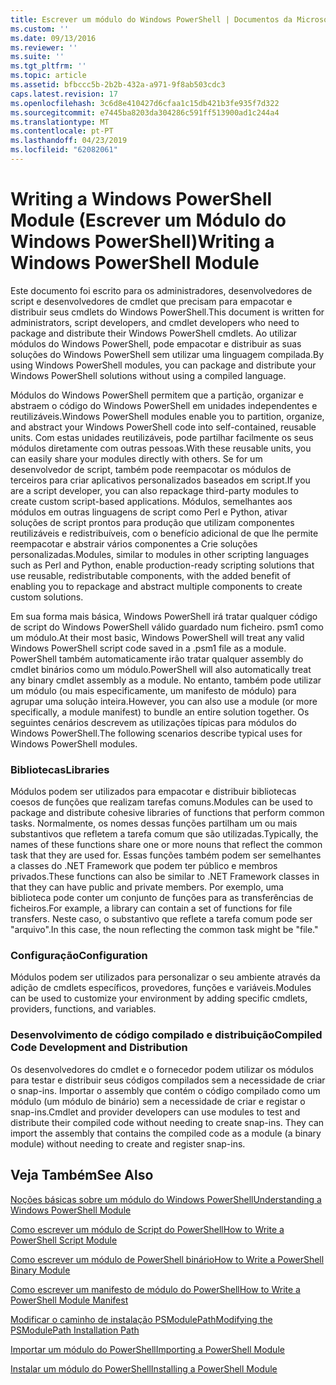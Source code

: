 ```yaml
---
title: Escrever um módulo do Windows PowerShell | Documentos da Microsoft
ms.custom: ''
ms.date: 09/13/2016
ms.reviewer: ''
ms.suite: ''
ms.tgt_pltfrm: ''
ms.topic: article
ms.assetid: bfbccc5b-2b2b-432a-a971-9f8ab503cdc3
caps.latest.revision: 17
ms.openlocfilehash: 3c6d8e410427d6cfaa1c15db421b3fe935f7d322
ms.sourcegitcommit: e7445ba8203da304286c591ff513900ad1c244a4
ms.translationtype: MT
ms.contentlocale: pt-PT
ms.lasthandoff: 04/23/2019
ms.locfileid: "62082061"
---
```

# <a name="writing-a-windows-powershell-module"></a><span data-ttu-id="4a09e-102">Writing a Windows PowerShell Module (Escrever um Módulo do Windows PowerShell)</span><span class="sxs-lookup"><span data-stu-id="4a09e-102">Writing a Windows PowerShell Module</span></span>

<span data-ttu-id="4a09e-103">Este documento foi escrito para os administradores, desenvolvedores de script e desenvolvedores de cmdlet que precisam para empacotar e distribuir seus cmdlets do Windows PowerShell.</span><span class="sxs-lookup"><span data-stu-id="4a09e-103">This document is written for administrators, script developers, and cmdlet developers who need to package and distribute their Windows PowerShell cmdlets.</span></span> <span data-ttu-id="4a09e-104">Ao utilizar módulos do Windows PowerShell, pode empacotar e distribuir as suas soluções do Windows PowerShell sem utilizar uma linguagem compilada.</span><span class="sxs-lookup"><span data-stu-id="4a09e-104">By using Windows PowerShell modules, you can package and distribute your Windows PowerShell solutions without using a compiled language.</span></span>

<span data-ttu-id="4a09e-105">Módulos do Windows PowerShell permitem que a partição, organizar e abstraem o código do Windows PowerShell em unidades independentes e reutilizáveis.</span><span class="sxs-lookup"><span data-stu-id="4a09e-105">Windows PowerShell modules enable you to partition, organize, and abstract your Windows PowerShell code into self-contained, reusable units.</span></span> <span data-ttu-id="4a09e-106">Com estas unidades reutilizáveis, pode partilhar facilmente os seus módulos diretamente com outras pessoas.</span><span class="sxs-lookup"><span data-stu-id="4a09e-106">With these reusable units, you can easily share your modules directly with others.</span></span> <span data-ttu-id="4a09e-107">Se for um desenvolvedor de script, também pode reempacotar os módulos de terceiros para criar aplicativos personalizados baseados em script.</span><span class="sxs-lookup"><span data-stu-id="4a09e-107">If you are a script developer, you can also repackage third-party modules to create custom script-based applications.</span></span> <span data-ttu-id="4a09e-108">Módulos, semelhantes aos módulos em outras linguagens de script como Perl e Python, ativar soluções de script prontos para produção que utilizam componentes reutilizáveis e redistribuíveis, com o benefício adicional de que lhe permite reempacotar e abstrair vários componentes a Crie soluções personalizadas.</span><span class="sxs-lookup"><span data-stu-id="4a09e-108">Modules, similar to modules in other scripting languages such as Perl and Python, enable production-ready scripting solutions that use reusable, redistributable components, with the added benefit of enabling you to repackage and abstract multiple components to create custom solutions.</span></span>

<span data-ttu-id="4a09e-109">Em sua forma mais básica, Windows PowerShell irá tratar qualquer código de script do Windows PowerShell válido guardado num ficheiro. psm1 como um módulo.</span><span class="sxs-lookup"><span data-stu-id="4a09e-109">At their most basic, Windows PowerShell will treat any valid Windows PowerShell script code saved in a .psm1 file as a module.</span></span> <span data-ttu-id="4a09e-110">PowerShell também automaticamente irão tratar qualquer assembly do cmdlet binários como um módulo.</span><span class="sxs-lookup"><span data-stu-id="4a09e-110">PowerShell will also automatically treat any binary cmdlet assembly as a module.</span></span> <span data-ttu-id="4a09e-111">No entanto, também pode utilizar um módulo (ou mais especificamente, um manifesto de módulo) para agrupar uma solução inteira.</span><span class="sxs-lookup"><span data-stu-id="4a09e-111">However, you can also use a module (or more specifically, a module manifest) to bundle an entire solution together.</span></span> <span data-ttu-id="4a09e-112">Os seguintes cenários descrevem as utilizações típicas para módulos do Windows PowerShell.</span><span class="sxs-lookup"><span data-stu-id="4a09e-112">The following scenarios describe typical uses for Windows PowerShell modules.</span></span>

### <a name="libraries"></a><span data-ttu-id="4a09e-113">Bibliotecas</span><span class="sxs-lookup"><span data-stu-id="4a09e-113">Libraries</span></span>

<span data-ttu-id="4a09e-114">Módulos podem ser utilizados para empacotar e distribuir bibliotecas coesos de funções que realizam tarefas comuns.</span><span class="sxs-lookup"><span data-stu-id="4a09e-114">Modules can be used to package and distribute cohesive libraries of functions that perform common tasks.</span></span> <span data-ttu-id="4a09e-115">Normalmente, os nomes dessas funções partilham um ou mais substantivos que refletem a tarefa comum que são utilizadas.</span><span class="sxs-lookup"><span data-stu-id="4a09e-115">Typically, the names of these functions share one or more nouns that reflect the common task that they are used for.</span></span> <span data-ttu-id="4a09e-116">Essas funções também podem ser semelhantes a classes do .NET Framework que podem ter público e membros privados.</span><span class="sxs-lookup"><span data-stu-id="4a09e-116">These functions can also be similar to .NET Framework classes in that they can have public and private members.</span></span> <span data-ttu-id="4a09e-117">Por exemplo, uma biblioteca pode conter um conjunto de funções para as transferências de ficheiros.</span><span class="sxs-lookup"><span data-stu-id="4a09e-117">For example, a library can contain a set of functions for file transfers.</span></span> <span data-ttu-id="4a09e-118">Neste caso, o substantivo que reflete a tarefa comum pode ser "arquivo".</span><span class="sxs-lookup"><span data-stu-id="4a09e-118">In this case, the noun reflecting the common task might be "file."</span></span>

### <a name="configuration"></a><span data-ttu-id="4a09e-119">Configuração</span><span class="sxs-lookup"><span data-stu-id="4a09e-119">Configuration</span></span>

<span data-ttu-id="4a09e-120">Módulos podem ser utilizados para personalizar o seu ambiente através da adição de cmdlets específicos, provedores, funções e variáveis.</span><span class="sxs-lookup"><span data-stu-id="4a09e-120">Modules can be used to customize your environment by adding specific cmdlets, providers, functions, and variables.</span></span>

### <a name="compiled-code-development-and-distribution"></a><span data-ttu-id="4a09e-121">Desenvolvimento de código compilado e distribuição</span><span class="sxs-lookup"><span data-stu-id="4a09e-121">Compiled Code Development and Distribution</span></span>

<span data-ttu-id="4a09e-122">Os desenvolvedores do cmdlet e o fornecedor podem utilizar os módulos para testar e distribuir seus códigos compilados sem a necessidade de criar o snap-ins. Importar o assembly que contém o código compilado como um módulo (um módulo de binário) sem a necessidade de criar e registar o snap-ins.</span><span class="sxs-lookup"><span data-stu-id="4a09e-122">Cmdlet and provider developers can use modules to test and distribute their compiled code without needing to create snap-ins. They can import the assembly that contains the compiled code as a module (a binary module) without needing to create and register snap-ins.</span></span>

## <a name="see-also"></a><span data-ttu-id="4a09e-123">Veja Também</span><span class="sxs-lookup"><span data-stu-id="4a09e-123">See Also</span></span>

[<span data-ttu-id="4a09e-124">Noções básicas sobre um módulo do Windows PowerShell</span><span class="sxs-lookup"><span data-stu-id="4a09e-124">Understanding a Windows PowerShell Module</span></span>](./understanding-a-windows-powershell-module.md)

[<span data-ttu-id="4a09e-125">Como escrever um módulo de Script do PowerShell</span><span class="sxs-lookup"><span data-stu-id="4a09e-125">How to Write a PowerShell Script Module</span></span>](./how-to-write-a-powershell-script-module.md)

[<span data-ttu-id="4a09e-126">Como escrever um módulo de PowerShell binário</span><span class="sxs-lookup"><span data-stu-id="4a09e-126">How to Write a PowerShell Binary Module</span></span>](./how-to-write-a-powershell-binary-module.md)

[<span data-ttu-id="4a09e-127">Como escrever um manifesto de módulo do PowerShell</span><span class="sxs-lookup"><span data-stu-id="4a09e-127">How to Write a PowerShell Module Manifest</span></span>](http://msdn.microsoft.com/en-us/abe4c24b-e64e-4a61-81d5-18c4fceba0b6)

[<span data-ttu-id="4a09e-128">Modificar o caminho de instalação PSModulePath</span><span class="sxs-lookup"><span data-stu-id="4a09e-128">Modifying the PSModulePath Installation Path</span></span>](./modifying-the-psmodulepath-installation-path.md)

[<span data-ttu-id="4a09e-129">Importar um módulo do PowerShell</span><span class="sxs-lookup"><span data-stu-id="4a09e-129">Importing a PowerShell Module</span></span>](./importing-a-powershell-module.md)

[<span data-ttu-id="4a09e-130">Instalar um módulo do PowerShell</span><span class="sxs-lookup"><span data-stu-id="4a09e-130">Installing a PowerShell Module</span></span>](./installing-a-powershell-module.md)
